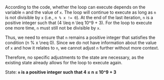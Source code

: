 According to the code, whether the loop can execute depends on the variable `n` and the value of `x`. The loop will continue to execute as long as `n` is not divisible by `x` (i.e., `n % x != 0`). At the end of the last iteration, `n` is a positive integer such that \(4 \leq n \leq 10^9 + 3\). For the loop to execute one more time, `n` must still not be divisible by `x`.

Thus, we need to ensure that `n` remains a positive integer that satisfies the condition \(n \% x \neq 0\). Since we do not have information about the value of `x` and how it relates to `n`, we cannot adjust `n` further without more context.

Therefore, no specific adjustments to the state are necessary, as the existing state already allows for the loop to execute again.

State: **`n` is a positive integer such that 4 ≤ n ≤ 10^9 + 3**